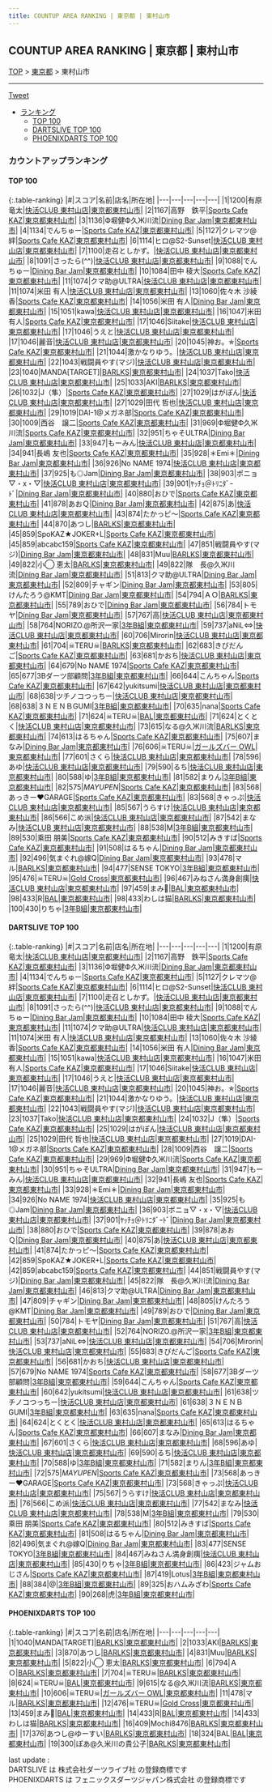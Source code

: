 ```yaml
---
title: COUNTUP AREA RANKING | 東京都 | 東村山市
---
```

## COUNTUP AREA RANKING | 東京都 | 東村山市

[TOP](/darts/rank/) > [東京都](/darts/rank/東京都/) > 東村山市

___

<a href="https://twitter.com/share?ref_src=twsrc%5Etfw" data-text="COUNTUP AREA RANKING | 東京都東村山市" class="twitter-share-button" data-hashtags="DARTSLIVE,PHOENIXDARTS,darts,ダーツ" data-show-count="false">Tweet</a>

* [ランキング](#カウントアップランキング)
    * [TOP 100](#top-100)
    * [DARTSLIVE TOP 100](#dartslive-top-100)
    * [PHOENIXDARTS TOP 100](#phoenixdarts-top-100)

### カウントアップランキング

#### TOP 100



{:.table-ranking}
|#|スコア|名前|店名|所在地|
|---|---|---|---|---|
|1|1200|<span class="rank-name-dl">有原 竜太</span>|<a href="https://search.dartslive.com/jp/shop/4923ea7be2184ae3b21333aee1bd51e4">快活CLUB 東村山店</a>|<a href="/darts/rank/東京都/東村山市">東京都東村山市</a>|
|2|1167|<span class="rank-name-dl">高野　鉄平</span>|<a href="https://search.dartslive.com/jp/shop/0bc042302926e5a30d9b047a20a7ba1e">Sports Cafe KAZ</a>|<a href="/darts/rank/東京都/東村山市">東京都東村山市</a>|
|3|1136|<span class="rank-name-dl">Ф堀健Ф久Ж川流</span>|<a href="https://search.dartslive.com/jp/shop/5d8e6acced8257480d9b047a20a7ba1e">Dining Bar Jam</a>|<a href="/darts/rank/東京都/東村山市">東京都東村山市</a>|
|4|1134|<span class="rank-name-dl">でんちゅー</span>|<a href="https://search.dartslive.com/jp/shop/0bc042302926e5a30d9b047a20a7ba1e">Sports Cafe KAZ</a>|<a href="/darts/rank/東京都/東村山市">東京都東村山市</a>|
|5|1127|<span class="rank-name-dl">クレマツ@絆</span>|<a href="https://search.dartslive.com/jp/shop/0bc042302926e5a30d9b047a20a7ba1e">Sports Cafe KAZ</a>|<a href="/darts/rank/東京都/東村山市">東京都東村山市</a>|
|6|1114|<span class="rank-name-dl">ヒロ@S2-Sunset</span>|<a href="https://search.dartslive.com/jp/shop/4923ea7be2184ae3b21333aee1bd51e4">快活CLUB 東村山店</a>|<a href="/darts/rank/東京都/東村山市">東京都東村山市</a>|
|7|1100|<span class="rank-name-dl">走召としかず。</span>|<a href="https://search.dartslive.com/jp/shop/4923ea7be2184ae3b21333aee1bd51e4">快活CLUB 東村山店</a>|<a href="/darts/rank/東京都/東村山市">東京都東村山市</a>|
|8|1091|<span class="rank-name-dl">さったら(^^)</span>|<a href="https://search.dartslive.com/jp/shop/4923ea7be2184ae3b21333aee1bd51e4">快活CLUB 東村山店</a>|<a href="/darts/rank/東京都/東村山市">東京都東村山市</a>|
|9|1088|<span class="rank-name-dl">でんちゅー</span>|<a href="https://search.dartslive.com/jp/shop/5d8e6acced8257480d9b047a20a7ba1e">Dining Bar Jam</a>|<a href="/darts/rank/東京都/東村山市">東京都東村山市</a>|
|10|1084|<span class="rank-name-dl">田中 稜大</span>|<a href="https://search.dartslive.com/jp/shop/0bc042302926e5a30d9b047a20a7ba1e">Sports Cafe KAZ</a>|<a href="/darts/rank/東京都/東村山市">東京都東村山市</a>|
|11|1074|<span class="rank-name-dl">クマ助@ULTRA</span>|<a href="https://search.dartslive.com/jp/shop/4923ea7be2184ae3b21333aee1bd51e4">快活CLUB 東村山店</a>|<a href="/darts/rank/東京都/東村山市">東京都東村山市</a>|
|11|1074|<span class="rank-name-dl">米田 有人</span>|<a href="https://search.dartslive.com/jp/shop/4923ea7be2184ae3b21333aee1bd51e4">快活CLUB 東村山店</a>|<a href="/darts/rank/東京都/東村山市">東京都東村山市</a>|
|13|1060|<span class="rank-name-dl">佐々木 沙綾香</span>|<a href="https://search.dartslive.com/jp/shop/0bc042302926e5a30d9b047a20a7ba1e">Sports Cafe KAZ</a>|<a href="/darts/rank/東京都/東村山市">東京都東村山市</a>|
|14|1056|<span class="rank-name-dl">米田 有人</span>|<a href="https://search.dartslive.com/jp/shop/5d8e6acced8257480d9b047a20a7ba1e">Dining Bar Jam</a>|<a href="/darts/rank/東京都/東村山市">東京都東村山市</a>|
|15|1051|<span class="rank-name-dl">kawa</span>|<a href="https://search.dartslive.com/jp/shop/4923ea7be2184ae3b21333aee1bd51e4">快活CLUB 東村山店</a>|<a href="/darts/rank/東京都/東村山市">東京都東村山市</a>|
|16|1047|<span class="rank-name-dl">米田 有人</span>|<a href="https://search.dartslive.com/jp/shop/0bc042302926e5a30d9b047a20a7ba1e">Sports Cafe KAZ</a>|<a href="/darts/rank/東京都/東村山市">東京都東村山市</a>|
|17|1046|<span class="rank-name-dl">Siitake</span>|<a href="https://search.dartslive.com/jp/shop/4923ea7be2184ae3b21333aee1bd51e4">快活CLUB 東村山店</a>|<a href="/darts/rank/東京都/東村山市">東京都東村山市</a>|
|17|1046|<span class="rank-name-dl">うえと</span>|<a href="https://search.dartslive.com/jp/shop/4923ea7be2184ae3b21333aee1bd51e4">快活CLUB 東村山店</a>|<a href="/darts/rank/東京都/東村山市">東京都東村山市</a>|
|17|1046|<span class="rank-name-dl">麗音</span>|<a href="https://search.dartslive.com/jp/shop/4923ea7be2184ae3b21333aee1bd51e4">快活CLUB 東村山店</a>|<a href="/darts/rank/東京都/東村山市">東京都東村山市</a>|
|20|1045|<span class="rank-name-dl">神お。✯</span>|<a href="https://search.dartslive.com/jp/shop/0bc042302926e5a30d9b047a20a7ba1e">Sports Cafe KAZ</a>|<a href="/darts/rank/東京都/東村山市">東京都東村山市</a>|
|21|1044|<span class="rank-name-dl">激かなりゆう。</span>|<a href="https://search.dartslive.com/jp/shop/4923ea7be2184ae3b21333aee1bd51e4">快活CLUB 東村山店</a>|<a href="/darts/rank/東京都/東村山市">東京都東村山市</a>|
|22|1043|<span class="rank-name-dl">戦闘員やす(マジ)</span>|<a href="https://search.dartslive.com/jp/shop/4923ea7be2184ae3b21333aee1bd51e4">快活CLUB 東村山店</a>|<a href="/darts/rank/東京都/東村山市">東京都東村山市</a>|
|23|1040|<span class="rank-name-pd">MANDA[TARGET]</span>|<a href="https://vs.phoenixdarts.com/jp/shop/shopDetailInfo/s_64257?s_seq=64257">BARLKS</a>|<a href="/darts/rank/東京都/東村山市">東京都東村山市</a>|
|24|1037|<span class="rank-name-dl">Tako</span>|<a href="https://search.dartslive.com/jp/shop/4923ea7be2184ae3b21333aee1bd51e4">快活CLUB 東村山店</a>|<a href="/darts/rank/東京都/東村山市">東京都東村山市</a>|
|25|1033|<span class="rank-name-pd">AKI</span>|<a href="https://vs.phoenixdarts.com/jp/shop/shopDetailInfo/s_64257?s_seq=64257">BARLKS</a>|<a href="/darts/rank/東京都/東村山市">東京都東村山市</a>|
|26|1032|<span class="rank-name-dl">J（隼）</span>|<a href="https://search.dartslive.com/jp/shop/0bc042302926e5a30d9b047a20a7ba1e">Sports Cafe KAZ</a>|<a href="/darts/rank/東京都/東村山市">東京都東村山市</a>|
|27|1029|<span class="rank-name-dl">はがぽん</span>|<a href="https://search.dartslive.com/jp/shop/4923ea7be2184ae3b21333aee1bd51e4">快活CLUB 東村山店</a>|<a href="/darts/rank/東京都/東村山市">東京都東村山市</a>|
|27|1029|<span class="rank-name-dl">田代 哲也</span>|<a href="https://search.dartslive.com/jp/shop/4923ea7be2184ae3b21333aee1bd51e4">快活CLUB 東村山店</a>|<a href="/darts/rank/東京都/東村山市">東京都東村山市</a>|
|29|1019|<span class="rank-name-dl">DAI-1@メガネ部</span>|<a href="https://search.dartslive.com/jp/shop/0bc042302926e5a30d9b047a20a7ba1e">Sports Cafe KAZ</a>|<a href="/darts/rank/東京都/東村山市">東京都東村山市</a>|
|30|1009|<span class="rank-name-dl">西谷　譲二</span>|<a href="https://search.dartslive.com/jp/shop/0bc042302926e5a30d9b047a20a7ba1e">Sports Cafe KAZ</a>|<a href="/darts/rank/東京都/東村山市">東京都東村山市</a>|
|31|969|<span class="rank-name-dl">Ф堀健Ф久Ж川流</span>|<a href="https://search.dartslive.com/jp/shop/0bc042302926e5a30d9b047a20a7ba1e">Sports Cafe KAZ</a>|<a href="/darts/rank/東京都/東村山市">東京都東村山市</a>|
|32|951|<span class="rank-name-dl">ちゃそULTRA</span>|<a href="https://search.dartslive.com/jp/shop/5d8e6acced8257480d9b047a20a7ba1e">Dining Bar Jam</a>|<a href="/darts/rank/東京都/東村山市">東京都東村山市</a>|
|33|947|<span class="rank-name-dl">もーみん</span>|<a href="https://search.dartslive.com/jp/shop/4923ea7be2184ae3b21333aee1bd51e4">快活CLUB 東村山店</a>|<a href="/darts/rank/東京都/東村山市">東京都東村山市</a>|
|34|941|<span class="rank-name-dl">長嶋 友也</span>|<a href="https://search.dartslive.com/jp/shop/0bc042302926e5a30d9b047a20a7ba1e">Sports Cafe KAZ</a>|<a href="/darts/rank/東京都/東村山市">東京都東村山市</a>|
|35|928|<span class="rank-name-dl">＊Emi＊</span>|<a href="https://search.dartslive.com/jp/shop/5d8e6acced8257480d9b047a20a7ba1e">Dining Bar Jam</a>|<a href="/darts/rank/東京都/東村山市">東京都東村山市</a>|
|36|926|<span class="rank-name-dl">No NAME 1974</span>|<a href="https://search.dartslive.com/jp/shop/4923ea7be2184ae3b21333aee1bd51e4">快活CLUB 東村山店</a>|<a href="/darts/rank/東京都/東村山市">東京都東村山市</a>|
|37|925|<span class="rank-name-dl">も◎Jam</span>|<a href="https://search.dartslive.com/jp/shop/5d8e6acced8257480d9b047a20a7ba1e">Dining Bar Jam</a>|<a href="/darts/rank/東京都/東村山市">東京都東村山市</a>|
|38|903|<span class="rank-name-dl">ポニョ▽・x・▽</span>|<a href="https://search.dartslive.com/jp/shop/4923ea7be2184ae3b21333aee1bd51e4">快活CLUB 東村山店</a>|<a href="/darts/rank/東京都/東村山市">東京都東村山市</a>|
|39|901|<span class="rank-name-dl">ﾔｯﾁｮ＠ﾄﾘﾆﾀﾞｰﾄﾞ</span>|<a href="https://search.dartslive.com/jp/shop/5d8e6acced8257480d9b047a20a7ba1e">Dining Bar Jam</a>|<a href="/darts/rank/東京都/東村山市">東京都東村山市</a>|
|40|880|<span class="rank-name-dl">おひで</span>|<a href="https://search.dartslive.com/jp/shop/0bc042302926e5a30d9b047a20a7ba1e">Sports Cafe KAZ</a>|<a href="/darts/rank/東京都/東村山市">東京都東村山市</a>|
|41|878|<span class="rank-name-dl">あおＱ</span>|<a href="https://search.dartslive.com/jp/shop/5d8e6acced8257480d9b047a20a7ba1e">Dining Bar Jam</a>|<a href="/darts/rank/東京都/東村山市">東京都東村山市</a>|
|42|875|<span class="rank-name-dl">あ</span>|<a href="https://search.dartslive.com/jp/shop/4923ea7be2184ae3b21333aee1bd51e4">快活CLUB 東村山店</a>|<a href="/darts/rank/東京都/東村山市">東京都東村山市</a>|
|43|874|<span class="rank-name-dl">たかっピ～</span>|<a href="https://search.dartslive.com/jp/shop/0bc042302926e5a30d9b047a20a7ba1e">Sports Cafe KAZ</a>|<a href="/darts/rank/東京都/東村山市">東京都東村山市</a>|
|44|870|<span class="rank-name-pd">あつし</span>|<a href="https://vs.phoenixdarts.com/jp/shop/shopDetailInfo/s_64257?s_seq=64257">BARLKS</a>|<a href="/darts/rank/東京都/東村山市">東京都東村山市</a>|
|45|859|<span class="rank-name-dl">SpoKAZ★JOKER+L</span>|<a href="https://search.dartslive.com/jp/shop/0bc042302926e5a30d9b047a20a7ba1e">Sports Cafe KAZ</a>|<a href="/darts/rank/東京都/東村山市">東京都東村山市</a>|
|45|859|<span class="rank-name-dl">abcabc159</span>|<a href="https://search.dartslive.com/jp/shop/0bc042302926e5a30d9b047a20a7ba1e">Sports Cafe KAZ</a>|<a href="/darts/rank/東京都/東村山市">東京都東村山市</a>|
|47|851|<span class="rank-name-dl">戦闘員やす(マジ)</span>|<a href="https://search.dartslive.com/jp/shop/5d8e6acced8257480d9b047a20a7ba1e">Dining Bar Jam</a>|<a href="/darts/rank/東京都/東村山市">東京都東村山市</a>|
|48|831|<span class="rank-name-pd">Muu</span>|<a href="https://vs.phoenixdarts.com/jp/shop/shopDetailInfo/s_64257?s_seq=64257">BARLKS</a>|<a href="/darts/rank/東京都/東村山市">東京都東村山市</a>|
|49|822|<span class="rank-name-pd">小◯ 恵太</span>|<a href="https://vs.phoenixdarts.com/jp/shop/shopDetailInfo/s_64257?s_seq=64257">BARLKS</a>|<a href="/darts/rank/東京都/東村山市">東京都東村山市</a>|
|49|822|<span class="rank-name-dl">隊　長@久Ж川流</span>|<a href="https://search.dartslive.com/jp/shop/5d8e6acced8257480d9b047a20a7ba1e">Dining Bar Jam</a>|<a href="/darts/rank/東京都/東村山市">東京都東村山市</a>|
|51|813|<span class="rank-name-dl">クマ助@ULTRA</span>|<a href="https://search.dartslive.com/jp/shop/5d8e6acced8257480d9b047a20a7ba1e">Dining Bar Jam</a>|<a href="/darts/rank/東京都/東村山市">東京都東村山市</a>|
|52|809|<span class="rank-name-dl">チャギン</span>|<a href="https://search.dartslive.com/jp/shop/5d8e6acced8257480d9b047a20a7ba1e">Dining Bar Jam</a>|<a href="/darts/rank/東京都/東村山市">東京都東村山市</a>|
|53|805|<span class="rank-name-dl">けんたろう@KMT</span>|<a href="https://search.dartslive.com/jp/shop/5d8e6acced8257480d9b047a20a7ba1e">Dining Bar Jam</a>|<a href="/darts/rank/東京都/東村山市">東京都東村山市</a>|
|54|794|<span class="rank-name-pd">ＡＯ</span>|<a href="https://vs.phoenixdarts.com/jp/shop/shopDetailInfo/s_64257?s_seq=64257">BARLKS</a>|<a href="/darts/rank/東京都/東村山市">東京都東村山市</a>|
|55|789|<span class="rank-name-dl">おひで</span>|<a href="https://search.dartslive.com/jp/shop/5d8e6acced8257480d9b047a20a7ba1e">Dining Bar Jam</a>|<a href="/darts/rank/東京都/東村山市">東京都東村山市</a>|
|56|784|<span class="rank-name-dl">トモヤ</span>|<a href="https://search.dartslive.com/jp/shop/5d8e6acced8257480d9b047a20a7ba1e">Dining Bar Jam</a>|<a href="/darts/rank/東京都/東村山市">東京都東村山市</a>|
|57|767|<span class="rank-name-dl">高</span>|<a href="https://search.dartslive.com/jp/shop/4923ea7be2184ae3b21333aee1bd51e4">快活CLUB 東村山店</a>|<a href="/darts/rank/東京都/東村山市">東京都東村山市</a>|
|58|764|<span class="rank-name-dl">NORIZO.@所沢一家</span>|<a href="https://search.dartslive.com/jp/shop/768551ec2861c2f10d9b047a20a7ba1e">3年B組</a>|<a href="/darts/rank/東京都/東村山市">東京都東村山市</a>|
|59|737|<span class="rank-name-dl">aNiL⇔</span>|<a href="https://search.dartslive.com/jp/shop/4923ea7be2184ae3b21333aee1bd51e4">快活CLUB 東村山店</a>|<a href="/darts/rank/東京都/東村山市">東京都東村山市</a>|
|60|706|<span class="rank-name-dl">Mirorin</span>|<a href="https://search.dartslive.com/jp/shop/4923ea7be2184ae3b21333aee1bd51e4">快活CLUB 東村山店</a>|<a href="/darts/rank/東京都/東村山市">東京都東村山市</a>|
|61|704|<span class="rank-name-pd">☠TERU☠</span>|<a href="https://vs.phoenixdarts.com/jp/shop/shopDetailInfo/s_64257?s_seq=64257">BARLKS</a>|<a href="/darts/rank/東京都/東村山市">東京都東村山市</a>|
|62|683|<span class="rank-name-dl">きびだんご</span>|<a href="https://search.dartslive.com/jp/shop/0bc042302926e5a30d9b047a20a7ba1e">Sports Cafe KAZ</a>|<a href="/darts/rank/東京都/東村山市">東京都東村山市</a>|
|63|681|<span class="rank-name-dl">かおち</span>|<a href="https://search.dartslive.com/jp/shop/4923ea7be2184ae3b21333aee1bd51e4">快活CLUB 東村山店</a>|<a href="/darts/rank/東京都/東村山市">東京都東村山市</a>|
|64|679|<span class="rank-name-dl">No NAME 1974</span>|<a href="https://search.dartslive.com/jp/shop/0bc042302926e5a30d9b047a20a7ba1e">Sports Cafe KAZ</a>|<a href="/darts/rank/東京都/東村山市">東京都東村山市</a>|
|65|677|<span class="rank-name-dl">3Bダーツ部顧問</span>|<a href="https://search.dartslive.com/jp/shop/768551ec2861c2f10d9b047a20a7ba1e">3年B組</a>|<a href="/darts/rank/東京都/東村山市">東京都東村山市</a>|
|66|644|<span class="rank-name-dl">こんちゃん</span>|<a href="https://search.dartslive.com/jp/shop/0bc042302926e5a30d9b047a20a7ba1e">Sports Cafe KAZ</a>|<a href="/darts/rank/東京都/東村山市">東京都東村山市</a>|
|67|642|<span class="rank-name-dl">yukitsumi</span>|<a href="https://search.dartslive.com/jp/shop/4923ea7be2184ae3b21333aee1bd51e4">快活CLUB 東村山店</a>|<a href="/darts/rank/東京都/東村山市">東京都東村山市</a>|
|68|638|<span class="rank-name-dl">ツチノコつっちー</span>|<a href="https://search.dartslive.com/jp/shop/4923ea7be2184ae3b21333aee1bd51e4">快活CLUB 東村山店</a>|<a href="/darts/rank/東京都/東村山市">東京都東村山市</a>|
|68|638|<span class="rank-name-dl">３ＮＥＮＢGUMI</span>|<a href="https://search.dartslive.com/jp/shop/768551ec2861c2f10d9b047a20a7ba1e">3年B組</a>|<a href="/darts/rank/東京都/東村山市">東京都東村山市</a>|
|70|635|<span class="rank-name-dl">nana</span>|<a href="https://search.dartslive.com/jp/shop/0bc042302926e5a30d9b047a20a7ba1e">Sports Cafe KAZ</a>|<a href="/darts/rank/東京都/東村山市">東京都東村山市</a>|
|71|624|<span class="rank-name-pd">☠TERU☠</span>|<a href="https://vs.phoenixdarts.com/jp/shop/shopDetailInfo/s_62488?s_seq=62488">BAL</a>|<a href="/darts/rank/東京都/東村山市">東京都東村山市</a>|
|71|624|<span class="rank-name-dl">とくとく</span>|<a href="https://search.dartslive.com/jp/shop/4923ea7be2184ae3b21333aee1bd51e4">快活CLUB 東村山店</a>|<a href="/darts/rank/東京都/東村山市">東京都東村山市</a>|
|73|615|<span class="rank-name-pd">なる@久Ж川流</span>|<a href="https://vs.phoenixdarts.com/jp/shop/shopDetailInfo/s_64257?s_seq=64257">BARLKS</a>|<a href="/darts/rank/東京都/東村山市">東京都東村山市</a>|
|74|613|<span class="rank-name-dl">はるちゃん</span>|<a href="https://search.dartslive.com/jp/shop/0bc042302926e5a30d9b047a20a7ba1e">Sports Cafe KAZ</a>|<a href="/darts/rank/東京都/東村山市">東京都東村山市</a>|
|75|607|<span class="rank-name-dl">まなみ</span>|<a href="https://search.dartslive.com/jp/shop/5d8e6acced8257480d9b047a20a7ba1e">Dining Bar Jam</a>|<a href="/darts/rank/東京都/東村山市">東京都東村山市</a>|
|76|606|<span class="rank-name-pd">☠TERU☠</span>|<a href="https://vs.phoenixdarts.com/jp/shop/shopDetailInfo/s_67809?s_seq=67809">ガールズバー OWL</a>|<a href="/darts/rank/東京都/東村山市">東京都東村山市</a>|
|77|601|<span class="rank-name-dl">さくら</span>|<a href="https://search.dartslive.com/jp/shop/4923ea7be2184ae3b21333aee1bd51e4">快活CLUB 東村山店</a>|<a href="/darts/rank/東京都/東村山市">東京都東村山市</a>|
|78|596|<span class="rank-name-dl">あゆ</span>|<a href="https://search.dartslive.com/jp/shop/4923ea7be2184ae3b21333aee1bd51e4">快活CLUB 東村山店</a>|<a href="/darts/rank/東京都/東村山市">東京都東村山市</a>|
|79|590|<span class="rank-name-dl">るち</span>|<a href="https://search.dartslive.com/jp/shop/4923ea7be2184ae3b21333aee1bd51e4">快活CLUB 東村山店</a>|<a href="/darts/rank/東京都/東村山市">東京都東村山市</a>|
|80|588|<span class="rank-name-dl">ゆ</span>|<a href="https://search.dartslive.com/jp/shop/768551ec2861c2f10d9b047a20a7ba1e">3年B組</a>|<a href="/darts/rank/東京都/東村山市">東京都東村山市</a>|
|81|582|<span class="rank-name-dl">まりん</span>|<a href="https://search.dartslive.com/jp/shop/768551ec2861c2f10d9b047a20a7ba1e">3年B組</a>|<a href="/darts/rank/東京都/東村山市">東京都東村山市</a>|
|82|575|<span class="rank-name-dl">$MAYUPEN$</span>|<a href="https://search.dartslive.com/jp/shop/0bc042302926e5a30d9b047a20a7ba1e">Sports Cafe KAZ</a>|<a href="/darts/rank/東京都/東村山市">東京都東村山市</a>|
|83|568|<span class="rank-name-dl">あっきー♥GARAGE</span>|<a href="https://search.dartslive.com/jp/shop/0bc042302926e5a30d9b047a20a7ba1e">Sports Cafe KAZ</a>|<a href="/darts/rank/東京都/東村山市">東京都東村山市</a>|
|83|568|<span class="rank-name-dl">きゃっぷ</span>|<a href="https://search.dartslive.com/jp/shop/4923ea7be2184ae3b21333aee1bd51e4">快活CLUB 東村山店</a>|<a href="/darts/rank/東京都/東村山市">東京都東村山市</a>|
|85|567|<span class="rank-name-dl">うらすけ</span>|<a href="https://search.dartslive.com/jp/shop/4923ea7be2184ae3b21333aee1bd51e4">快活CLUB 東村山店</a>|<a href="/darts/rank/東京都/東村山市">東京都東村山市</a>|
|86|566|<span class="rank-name-dl">こめ派</span>|<a href="https://search.dartslive.com/jp/shop/4923ea7be2184ae3b21333aee1bd51e4">快活CLUB 東村山店</a>|<a href="/darts/rank/東京都/東村山市">東京都東村山市</a>|
|87|542|<span class="rank-name-dl">まなみ</span>|<a href="https://search.dartslive.com/jp/shop/4923ea7be2184ae3b21333aee1bd51e4">快活CLUB 東村山店</a>|<a href="/darts/rank/東京都/東村山市">東京都東村山市</a>|
|88|538|<span class="rank-name-dl">M</span>|<a href="https://search.dartslive.com/jp/shop/768551ec2861c2f10d9b047a20a7ba1e">3年B組</a>|<a href="/darts/rank/東京都/東村山市">東京都東村山市</a>|
|89|530|<span class="rank-name-dl">乘田 朋美</span>|<a href="https://search.dartslive.com/jp/shop/0bc042302926e5a30d9b047a20a7ba1e">Sports Cafe KAZ</a>|<a href="/darts/rank/東京都/東村山市">東京都東村山市</a>|
|90|512|<span class="rank-name-dl">みきすば</span>|<a href="https://search.dartslive.com/jp/shop/0bc042302926e5a30d9b047a20a7ba1e">Sports Cafe KAZ</a>|<a href="/darts/rank/東京都/東村山市">東京都東村山市</a>|
|91|508|<span class="rank-name-dl">はるちゃん</span>|<a href="https://search.dartslive.com/jp/shop/5d8e6acced8257480d9b047a20a7ba1e">Dining Bar Jam</a>|<a href="/darts/rank/東京都/東村山市">東京都東村山市</a>|
|92|496|<span class="rank-name-dl">気まぐれ@嫁Q</span>|<a href="https://search.dartslive.com/jp/shop/5d8e6acced8257480d9b047a20a7ba1e">Dining Bar Jam</a>|<a href="/darts/rank/東京都/東村山市">東京都東村山市</a>|
|93|478|<span class="rank-name-pd">マル</span>|<a href="https://vs.phoenixdarts.com/jp/shop/shopDetailInfo/s_64257?s_seq=64257">BARLKS</a>|<a href="/darts/rank/東京都/東村山市">東京都東村山市</a>|
|94|477|<span class="rank-name-dl">SENSE TOKYO</span>|<a href="https://search.dartslive.com/jp/shop/768551ec2861c2f10d9b047a20a7ba1e">3年B組</a>|<a href="/darts/rank/東京都/東村山市">東京都東村山市</a>|
|95|476|<span class="rank-name-pd">☠TERU☠</span>|<a href="https://vs.phoenixdarts.com/jp/shop/shopDetailInfo/s_62489?s_seq=62489">Gold Cross</a>|<a href="/darts/rank/東京都/東村山市">東京都東村山市</a>|
|96|467|<span class="rank-name-dl">みねさん満身創痍</span>|<a href="https://search.dartslive.com/jp/shop/4923ea7be2184ae3b21333aee1bd51e4">快活CLUB 東村山店</a>|<a href="/darts/rank/東京都/東村山市">東京都東村山市</a>|
|97|459|<span class="rank-name-pd">まみ🍙</span>|<a href="https://vs.phoenixdarts.com/jp/shop/shopDetailInfo/s_62488?s_seq=62488">BAL</a>|<a href="/darts/rank/東京都/東村山市">東京都東村山市</a>|
|98|433|<span class="rank-name-pd">R</span>|<a href="https://vs.phoenixdarts.com/jp/shop/shopDetailInfo/s_62488?s_seq=62488">BAL</a>|<a href="/darts/rank/東京都/東村山市">東京都東村山市</a>|
|98|433|<span class="rank-name-pd">わしは猫</span>|<a href="https://vs.phoenixdarts.com/jp/shop/shopDetailInfo/s_64257?s_seq=64257">BARLKS</a>|<a href="/darts/rank/東京都/東村山市">東京都東村山市</a>|
|100|430|<span class="rank-name-dl">りちゃ</span>|<a href="https://search.dartslive.com/jp/shop/768551ec2861c2f10d9b047a20a7ba1e">3年B組</a>|<a href="/darts/rank/東京都/東村山市">東京都東村山市</a>|


#### DARTSLIVE TOP 100



{:.table-ranking}
|#|スコア|名前|店名|所在地|
|---|---|---|---|---|
|1|1200|<span class="rank-name-dl">有原 竜太</span>|<a href="https://search.dartslive.com/jp/shop/4923ea7be2184ae3b21333aee1bd51e4">快活CLUB 東村山店</a>|<a href="/darts/rank/東京都/東村山市">東京都東村山市</a>|
|2|1167|<span class="rank-name-dl">高野　鉄平</span>|<a href="https://search.dartslive.com/jp/shop/0bc042302926e5a30d9b047a20a7ba1e">Sports Cafe KAZ</a>|<a href="/darts/rank/東京都/東村山市">東京都東村山市</a>|
|3|1136|<span class="rank-name-dl">Ф堀健Ф久Ж川流</span>|<a href="https://search.dartslive.com/jp/shop/5d8e6acced8257480d9b047a20a7ba1e">Dining Bar Jam</a>|<a href="/darts/rank/東京都/東村山市">東京都東村山市</a>|
|4|1134|<span class="rank-name-dl">でんちゅー</span>|<a href="https://search.dartslive.com/jp/shop/0bc042302926e5a30d9b047a20a7ba1e">Sports Cafe KAZ</a>|<a href="/darts/rank/東京都/東村山市">東京都東村山市</a>|
|5|1127|<span class="rank-name-dl">クレマツ@絆</span>|<a href="https://search.dartslive.com/jp/shop/0bc042302926e5a30d9b047a20a7ba1e">Sports Cafe KAZ</a>|<a href="/darts/rank/東京都/東村山市">東京都東村山市</a>|
|6|1114|<span class="rank-name-dl">ヒロ@S2-Sunset</span>|<a href="https://search.dartslive.com/jp/shop/4923ea7be2184ae3b21333aee1bd51e4">快活CLUB 東村山店</a>|<a href="/darts/rank/東京都/東村山市">東京都東村山市</a>|
|7|1100|<span class="rank-name-dl">走召としかず。</span>|<a href="https://search.dartslive.com/jp/shop/4923ea7be2184ae3b21333aee1bd51e4">快活CLUB 東村山店</a>|<a href="/darts/rank/東京都/東村山市">東京都東村山市</a>|
|8|1091|<span class="rank-name-dl">さったら(^^)</span>|<a href="https://search.dartslive.com/jp/shop/4923ea7be2184ae3b21333aee1bd51e4">快活CLUB 東村山店</a>|<a href="/darts/rank/東京都/東村山市">東京都東村山市</a>|
|9|1088|<span class="rank-name-dl">でんちゅー</span>|<a href="https://search.dartslive.com/jp/shop/5d8e6acced8257480d9b047a20a7ba1e">Dining Bar Jam</a>|<a href="/darts/rank/東京都/東村山市">東京都東村山市</a>|
|10|1084|<span class="rank-name-dl">田中 稜大</span>|<a href="https://search.dartslive.com/jp/shop/0bc042302926e5a30d9b047a20a7ba1e">Sports Cafe KAZ</a>|<a href="/darts/rank/東京都/東村山市">東京都東村山市</a>|
|11|1074|<span class="rank-name-dl">クマ助@ULTRA</span>|<a href="https://search.dartslive.com/jp/shop/4923ea7be2184ae3b21333aee1bd51e4">快活CLUB 東村山店</a>|<a href="/darts/rank/東京都/東村山市">東京都東村山市</a>|
|11|1074|<span class="rank-name-dl">米田 有人</span>|<a href="https://search.dartslive.com/jp/shop/4923ea7be2184ae3b21333aee1bd51e4">快活CLUB 東村山店</a>|<a href="/darts/rank/東京都/東村山市">東京都東村山市</a>|
|13|1060|<span class="rank-name-dl">佐々木 沙綾香</span>|<a href="https://search.dartslive.com/jp/shop/0bc042302926e5a30d9b047a20a7ba1e">Sports Cafe KAZ</a>|<a href="/darts/rank/東京都/東村山市">東京都東村山市</a>|
|14|1056|<span class="rank-name-dl">米田 有人</span>|<a href="https://search.dartslive.com/jp/shop/5d8e6acced8257480d9b047a20a7ba1e">Dining Bar Jam</a>|<a href="/darts/rank/東京都/東村山市">東京都東村山市</a>|
|15|1051|<span class="rank-name-dl">kawa</span>|<a href="https://search.dartslive.com/jp/shop/4923ea7be2184ae3b21333aee1bd51e4">快活CLUB 東村山店</a>|<a href="/darts/rank/東京都/東村山市">東京都東村山市</a>|
|16|1047|<span class="rank-name-dl">米田 有人</span>|<a href="https://search.dartslive.com/jp/shop/0bc042302926e5a30d9b047a20a7ba1e">Sports Cafe KAZ</a>|<a href="/darts/rank/東京都/東村山市">東京都東村山市</a>|
|17|1046|<span class="rank-name-dl">Siitake</span>|<a href="https://search.dartslive.com/jp/shop/4923ea7be2184ae3b21333aee1bd51e4">快活CLUB 東村山店</a>|<a href="/darts/rank/東京都/東村山市">東京都東村山市</a>|
|17|1046|<span class="rank-name-dl">うえと</span>|<a href="https://search.dartslive.com/jp/shop/4923ea7be2184ae3b21333aee1bd51e4">快活CLUB 東村山店</a>|<a href="/darts/rank/東京都/東村山市">東京都東村山市</a>|
|17|1046|<span class="rank-name-dl">麗音</span>|<a href="https://search.dartslive.com/jp/shop/4923ea7be2184ae3b21333aee1bd51e4">快活CLUB 東村山店</a>|<a href="/darts/rank/東京都/東村山市">東京都東村山市</a>|
|20|1045|<span class="rank-name-dl">神お。✯</span>|<a href="https://search.dartslive.com/jp/shop/0bc042302926e5a30d9b047a20a7ba1e">Sports Cafe KAZ</a>|<a href="/darts/rank/東京都/東村山市">東京都東村山市</a>|
|21|1044|<span class="rank-name-dl">激かなりゆう。</span>|<a href="https://search.dartslive.com/jp/shop/4923ea7be2184ae3b21333aee1bd51e4">快活CLUB 東村山店</a>|<a href="/darts/rank/東京都/東村山市">東京都東村山市</a>|
|22|1043|<span class="rank-name-dl">戦闘員やす(マジ)</span>|<a href="https://search.dartslive.com/jp/shop/4923ea7be2184ae3b21333aee1bd51e4">快活CLUB 東村山店</a>|<a href="/darts/rank/東京都/東村山市">東京都東村山市</a>|
|23|1037|<span class="rank-name-dl">Tako</span>|<a href="https://search.dartslive.com/jp/shop/4923ea7be2184ae3b21333aee1bd51e4">快活CLUB 東村山店</a>|<a href="/darts/rank/東京都/東村山市">東京都東村山市</a>|
|24|1032|<span class="rank-name-dl">J（隼）</span>|<a href="https://search.dartslive.com/jp/shop/0bc042302926e5a30d9b047a20a7ba1e">Sports Cafe KAZ</a>|<a href="/darts/rank/東京都/東村山市">東京都東村山市</a>|
|25|1029|<span class="rank-name-dl">はがぽん</span>|<a href="https://search.dartslive.com/jp/shop/4923ea7be2184ae3b21333aee1bd51e4">快活CLUB 東村山店</a>|<a href="/darts/rank/東京都/東村山市">東京都東村山市</a>|
|25|1029|<span class="rank-name-dl">田代 哲也</span>|<a href="https://search.dartslive.com/jp/shop/4923ea7be2184ae3b21333aee1bd51e4">快活CLUB 東村山店</a>|<a href="/darts/rank/東京都/東村山市">東京都東村山市</a>|
|27|1019|<span class="rank-name-dl">DAI-1@メガネ部</span>|<a href="https://search.dartslive.com/jp/shop/0bc042302926e5a30d9b047a20a7ba1e">Sports Cafe KAZ</a>|<a href="/darts/rank/東京都/東村山市">東京都東村山市</a>|
|28|1009|<span class="rank-name-dl">西谷　譲二</span>|<a href="https://search.dartslive.com/jp/shop/0bc042302926e5a30d9b047a20a7ba1e">Sports Cafe KAZ</a>|<a href="/darts/rank/東京都/東村山市">東京都東村山市</a>|
|29|969|<span class="rank-name-dl">Ф堀健Ф久Ж川流</span>|<a href="https://search.dartslive.com/jp/shop/0bc042302926e5a30d9b047a20a7ba1e">Sports Cafe KAZ</a>|<a href="/darts/rank/東京都/東村山市">東京都東村山市</a>|
|30|951|<span class="rank-name-dl">ちゃそULTRA</span>|<a href="https://search.dartslive.com/jp/shop/5d8e6acced8257480d9b047a20a7ba1e">Dining Bar Jam</a>|<a href="/darts/rank/東京都/東村山市">東京都東村山市</a>|
|31|947|<span class="rank-name-dl">もーみん</span>|<a href="https://search.dartslive.com/jp/shop/4923ea7be2184ae3b21333aee1bd51e4">快活CLUB 東村山店</a>|<a href="/darts/rank/東京都/東村山市">東京都東村山市</a>|
|32|941|<span class="rank-name-dl">長嶋 友也</span>|<a href="https://search.dartslive.com/jp/shop/0bc042302926e5a30d9b047a20a7ba1e">Sports Cafe KAZ</a>|<a href="/darts/rank/東京都/東村山市">東京都東村山市</a>|
|33|928|<span class="rank-name-dl">＊Emi＊</span>|<a href="https://search.dartslive.com/jp/shop/5d8e6acced8257480d9b047a20a7ba1e">Dining Bar Jam</a>|<a href="/darts/rank/東京都/東村山市">東京都東村山市</a>|
|34|926|<span class="rank-name-dl">No NAME 1974</span>|<a href="https://search.dartslive.com/jp/shop/4923ea7be2184ae3b21333aee1bd51e4">快活CLUB 東村山店</a>|<a href="/darts/rank/東京都/東村山市">東京都東村山市</a>|
|35|925|<span class="rank-name-dl">も◎Jam</span>|<a href="https://search.dartslive.com/jp/shop/5d8e6acced8257480d9b047a20a7ba1e">Dining Bar Jam</a>|<a href="/darts/rank/東京都/東村山市">東京都東村山市</a>|
|36|903|<span class="rank-name-dl">ポニョ▽・x・▽</span>|<a href="https://search.dartslive.com/jp/shop/4923ea7be2184ae3b21333aee1bd51e4">快活CLUB 東村山店</a>|<a href="/darts/rank/東京都/東村山市">東京都東村山市</a>|
|37|901|<span class="rank-name-dl">ﾔｯﾁｮ＠ﾄﾘﾆﾀﾞｰﾄﾞ</span>|<a href="https://search.dartslive.com/jp/shop/5d8e6acced8257480d9b047a20a7ba1e">Dining Bar Jam</a>|<a href="/darts/rank/東京都/東村山市">東京都東村山市</a>|
|38|880|<span class="rank-name-dl">おひで</span>|<a href="https://search.dartslive.com/jp/shop/0bc042302926e5a30d9b047a20a7ba1e">Sports Cafe KAZ</a>|<a href="/darts/rank/東京都/東村山市">東京都東村山市</a>|
|39|878|<span class="rank-name-dl">あおＱ</span>|<a href="https://search.dartslive.com/jp/shop/5d8e6acced8257480d9b047a20a7ba1e">Dining Bar Jam</a>|<a href="/darts/rank/東京都/東村山市">東京都東村山市</a>|
|40|875|<span class="rank-name-dl">あ</span>|<a href="https://search.dartslive.com/jp/shop/4923ea7be2184ae3b21333aee1bd51e4">快活CLUB 東村山店</a>|<a href="/darts/rank/東京都/東村山市">東京都東村山市</a>|
|41|874|<span class="rank-name-dl">たかっピ～</span>|<a href="https://search.dartslive.com/jp/shop/0bc042302926e5a30d9b047a20a7ba1e">Sports Cafe KAZ</a>|<a href="/darts/rank/東京都/東村山市">東京都東村山市</a>|
|42|859|<span class="rank-name-dl">SpoKAZ★JOKER+L</span>|<a href="https://search.dartslive.com/jp/shop/0bc042302926e5a30d9b047a20a7ba1e">Sports Cafe KAZ</a>|<a href="/darts/rank/東京都/東村山市">東京都東村山市</a>|
|42|859|<span class="rank-name-dl">abcabc159</span>|<a href="https://search.dartslive.com/jp/shop/0bc042302926e5a30d9b047a20a7ba1e">Sports Cafe KAZ</a>|<a href="/darts/rank/東京都/東村山市">東京都東村山市</a>|
|44|851|<span class="rank-name-dl">戦闘員やす(マジ)</span>|<a href="https://search.dartslive.com/jp/shop/5d8e6acced8257480d9b047a20a7ba1e">Dining Bar Jam</a>|<a href="/darts/rank/東京都/東村山市">東京都東村山市</a>|
|45|822|<span class="rank-name-dl">隊　長@久Ж川流</span>|<a href="https://search.dartslive.com/jp/shop/5d8e6acced8257480d9b047a20a7ba1e">Dining Bar Jam</a>|<a href="/darts/rank/東京都/東村山市">東京都東村山市</a>|
|46|813|<span class="rank-name-dl">クマ助@ULTRA</span>|<a href="https://search.dartslive.com/jp/shop/5d8e6acced8257480d9b047a20a7ba1e">Dining Bar Jam</a>|<a href="/darts/rank/東京都/東村山市">東京都東村山市</a>|
|47|809|<span class="rank-name-dl">チャギン</span>|<a href="https://search.dartslive.com/jp/shop/5d8e6acced8257480d9b047a20a7ba1e">Dining Bar Jam</a>|<a href="/darts/rank/東京都/東村山市">東京都東村山市</a>|
|48|805|<span class="rank-name-dl">けんたろう@KMT</span>|<a href="https://search.dartslive.com/jp/shop/5d8e6acced8257480d9b047a20a7ba1e">Dining Bar Jam</a>|<a href="/darts/rank/東京都/東村山市">東京都東村山市</a>|
|49|789|<span class="rank-name-dl">おひで</span>|<a href="https://search.dartslive.com/jp/shop/5d8e6acced8257480d9b047a20a7ba1e">Dining Bar Jam</a>|<a href="/darts/rank/東京都/東村山市">東京都東村山市</a>|
|50|784|<span class="rank-name-dl">トモヤ</span>|<a href="https://search.dartslive.com/jp/shop/5d8e6acced8257480d9b047a20a7ba1e">Dining Bar Jam</a>|<a href="/darts/rank/東京都/東村山市">東京都東村山市</a>|
|51|767|<span class="rank-name-dl">高</span>|<a href="https://search.dartslive.com/jp/shop/4923ea7be2184ae3b21333aee1bd51e4">快活CLUB 東村山店</a>|<a href="/darts/rank/東京都/東村山市">東京都東村山市</a>|
|52|764|<span class="rank-name-dl">NORIZO.@所沢一家</span>|<a href="https://search.dartslive.com/jp/shop/768551ec2861c2f10d9b047a20a7ba1e">3年B組</a>|<a href="/darts/rank/東京都/東村山市">東京都東村山市</a>|
|53|737|<span class="rank-name-dl">aNiL⇔</span>|<a href="https://search.dartslive.com/jp/shop/4923ea7be2184ae3b21333aee1bd51e4">快活CLUB 東村山店</a>|<a href="/darts/rank/東京都/東村山市">東京都東村山市</a>|
|54|706|<span class="rank-name-dl">Mirorin</span>|<a href="https://search.dartslive.com/jp/shop/4923ea7be2184ae3b21333aee1bd51e4">快活CLUB 東村山店</a>|<a href="/darts/rank/東京都/東村山市">東京都東村山市</a>|
|55|683|<span class="rank-name-dl">きびだんご</span>|<a href="https://search.dartslive.com/jp/shop/0bc042302926e5a30d9b047a20a7ba1e">Sports Cafe KAZ</a>|<a href="/darts/rank/東京都/東村山市">東京都東村山市</a>|
|56|681|<span class="rank-name-dl">かおち</span>|<a href="https://search.dartslive.com/jp/shop/4923ea7be2184ae3b21333aee1bd51e4">快活CLUB 東村山店</a>|<a href="/darts/rank/東京都/東村山市">東京都東村山市</a>|
|57|679|<span class="rank-name-dl">No NAME 1974</span>|<a href="https://search.dartslive.com/jp/shop/0bc042302926e5a30d9b047a20a7ba1e">Sports Cafe KAZ</a>|<a href="/darts/rank/東京都/東村山市">東京都東村山市</a>|
|58|677|<span class="rank-name-dl">3Bダーツ部顧問</span>|<a href="https://search.dartslive.com/jp/shop/768551ec2861c2f10d9b047a20a7ba1e">3年B組</a>|<a href="/darts/rank/東京都/東村山市">東京都東村山市</a>|
|59|644|<span class="rank-name-dl">こんちゃん</span>|<a href="https://search.dartslive.com/jp/shop/0bc042302926e5a30d9b047a20a7ba1e">Sports Cafe KAZ</a>|<a href="/darts/rank/東京都/東村山市">東京都東村山市</a>|
|60|642|<span class="rank-name-dl">yukitsumi</span>|<a href="https://search.dartslive.com/jp/shop/4923ea7be2184ae3b21333aee1bd51e4">快活CLUB 東村山店</a>|<a href="/darts/rank/東京都/東村山市">東京都東村山市</a>|
|61|638|<span class="rank-name-dl">ツチノコつっちー</span>|<a href="https://search.dartslive.com/jp/shop/4923ea7be2184ae3b21333aee1bd51e4">快活CLUB 東村山店</a>|<a href="/darts/rank/東京都/東村山市">東京都東村山市</a>|
|61|638|<span class="rank-name-dl">３ＮＥＮＢGUMI</span>|<a href="https://search.dartslive.com/jp/shop/768551ec2861c2f10d9b047a20a7ba1e">3年B組</a>|<a href="/darts/rank/東京都/東村山市">東京都東村山市</a>|
|63|635|<span class="rank-name-dl">nana</span>|<a href="https://search.dartslive.com/jp/shop/0bc042302926e5a30d9b047a20a7ba1e">Sports Cafe KAZ</a>|<a href="/darts/rank/東京都/東村山市">東京都東村山市</a>|
|64|624|<span class="rank-name-dl">とくとく</span>|<a href="https://search.dartslive.com/jp/shop/4923ea7be2184ae3b21333aee1bd51e4">快活CLUB 東村山店</a>|<a href="/darts/rank/東京都/東村山市">東京都東村山市</a>|
|65|613|<span class="rank-name-dl">はるちゃん</span>|<a href="https://search.dartslive.com/jp/shop/0bc042302926e5a30d9b047a20a7ba1e">Sports Cafe KAZ</a>|<a href="/darts/rank/東京都/東村山市">東京都東村山市</a>|
|66|607|<span class="rank-name-dl">まなみ</span>|<a href="https://search.dartslive.com/jp/shop/5d8e6acced8257480d9b047a20a7ba1e">Dining Bar Jam</a>|<a href="/darts/rank/東京都/東村山市">東京都東村山市</a>|
|67|601|<span class="rank-name-dl">さくら</span>|<a href="https://search.dartslive.com/jp/shop/4923ea7be2184ae3b21333aee1bd51e4">快活CLUB 東村山店</a>|<a href="/darts/rank/東京都/東村山市">東京都東村山市</a>|
|68|596|<span class="rank-name-dl">あゆ</span>|<a href="https://search.dartslive.com/jp/shop/4923ea7be2184ae3b21333aee1bd51e4">快活CLUB 東村山店</a>|<a href="/darts/rank/東京都/東村山市">東京都東村山市</a>|
|69|590|<span class="rank-name-dl">るち</span>|<a href="https://search.dartslive.com/jp/shop/4923ea7be2184ae3b21333aee1bd51e4">快活CLUB 東村山店</a>|<a href="/darts/rank/東京都/東村山市">東京都東村山市</a>|
|70|588|<span class="rank-name-dl">ゆ</span>|<a href="https://search.dartslive.com/jp/shop/768551ec2861c2f10d9b047a20a7ba1e">3年B組</a>|<a href="/darts/rank/東京都/東村山市">東京都東村山市</a>|
|71|582|<span class="rank-name-dl">まりん</span>|<a href="https://search.dartslive.com/jp/shop/768551ec2861c2f10d9b047a20a7ba1e">3年B組</a>|<a href="/darts/rank/東京都/東村山市">東京都東村山市</a>|
|72|575|<span class="rank-name-dl">$MAYUPEN$</span>|<a href="https://search.dartslive.com/jp/shop/0bc042302926e5a30d9b047a20a7ba1e">Sports Cafe KAZ</a>|<a href="/darts/rank/東京都/東村山市">東京都東村山市</a>|
|73|568|<span class="rank-name-dl">あっきー♥GARAGE</span>|<a href="https://search.dartslive.com/jp/shop/0bc042302926e5a30d9b047a20a7ba1e">Sports Cafe KAZ</a>|<a href="/darts/rank/東京都/東村山市">東京都東村山市</a>|
|73|568|<span class="rank-name-dl">きゃっぷ</span>|<a href="https://search.dartslive.com/jp/shop/4923ea7be2184ae3b21333aee1bd51e4">快活CLUB 東村山店</a>|<a href="/darts/rank/東京都/東村山市">東京都東村山市</a>|
|75|567|<span class="rank-name-dl">うらすけ</span>|<a href="https://search.dartslive.com/jp/shop/4923ea7be2184ae3b21333aee1bd51e4">快活CLUB 東村山店</a>|<a href="/darts/rank/東京都/東村山市">東京都東村山市</a>|
|76|566|<span class="rank-name-dl">こめ派</span>|<a href="https://search.dartslive.com/jp/shop/4923ea7be2184ae3b21333aee1bd51e4">快活CLUB 東村山店</a>|<a href="/darts/rank/東京都/東村山市">東京都東村山市</a>|
|77|542|<span class="rank-name-dl">まなみ</span>|<a href="https://search.dartslive.com/jp/shop/4923ea7be2184ae3b21333aee1bd51e4">快活CLUB 東村山店</a>|<a href="/darts/rank/東京都/東村山市">東京都東村山市</a>|
|78|538|<span class="rank-name-dl">M</span>|<a href="https://search.dartslive.com/jp/shop/768551ec2861c2f10d9b047a20a7ba1e">3年B組</a>|<a href="/darts/rank/東京都/東村山市">東京都東村山市</a>|
|79|530|<span class="rank-name-dl">乘田 朋美</span>|<a href="https://search.dartslive.com/jp/shop/0bc042302926e5a30d9b047a20a7ba1e">Sports Cafe KAZ</a>|<a href="/darts/rank/東京都/東村山市">東京都東村山市</a>|
|80|512|<span class="rank-name-dl">みきすば</span>|<a href="https://search.dartslive.com/jp/shop/0bc042302926e5a30d9b047a20a7ba1e">Sports Cafe KAZ</a>|<a href="/darts/rank/東京都/東村山市">東京都東村山市</a>|
|81|508|<span class="rank-name-dl">はるちゃん</span>|<a href="https://search.dartslive.com/jp/shop/5d8e6acced8257480d9b047a20a7ba1e">Dining Bar Jam</a>|<a href="/darts/rank/東京都/東村山市">東京都東村山市</a>|
|82|496|<span class="rank-name-dl">気まぐれ@嫁Q</span>|<a href="https://search.dartslive.com/jp/shop/5d8e6acced8257480d9b047a20a7ba1e">Dining Bar Jam</a>|<a href="/darts/rank/東京都/東村山市">東京都東村山市</a>|
|83|477|<span class="rank-name-dl">SENSE TOKYO</span>|<a href="https://search.dartslive.com/jp/shop/768551ec2861c2f10d9b047a20a7ba1e">3年B組</a>|<a href="/darts/rank/東京都/東村山市">東京都東村山市</a>|
|84|467|<span class="rank-name-dl">みねさん満身創痍</span>|<a href="https://search.dartslive.com/jp/shop/4923ea7be2184ae3b21333aee1bd51e4">快活CLUB 東村山店</a>|<a href="/darts/rank/東京都/東村山市">東京都東村山市</a>|
|85|430|<span class="rank-name-dl">りちゃ</span>|<a href="https://search.dartslive.com/jp/shop/768551ec2861c2f10d9b047a20a7ba1e">3年B組</a>|<a href="/darts/rank/東京都/東村山市">東京都東村山市</a>|
|86|423|<span class="rank-name-dl">ジャムおじさん</span>|<a href="https://search.dartslive.com/jp/shop/0bc042302926e5a30d9b047a20a7ba1e">Sports Cafe KAZ</a>|<a href="/darts/rank/東京都/東村山市">東京都東村山市</a>|
|87|419|<span class="rank-name-dl">Lotus</span>|<a href="https://search.dartslive.com/jp/shop/768551ec2861c2f10d9b047a20a7ba1e">3年B組</a>|<a href="/darts/rank/東京都/東村山市">東京都東村山市</a>|
|88|384|<span class="rank-name-dl">@</span>|<a href="https://search.dartslive.com/jp/shop/768551ec2861c2f10d9b047a20a7ba1e">3年B組</a>|<a href="/darts/rank/東京都/東村山市">東京都東村山市</a>|
|89|325|<span class="rank-name-dl">おハムみざわ</span>|<a href="https://search.dartslive.com/jp/shop/0bc042302926e5a30d9b047a20a7ba1e">Sports Cafe KAZ</a>|<a href="/darts/rank/東京都/東村山市">東京都東村山市</a>|
|90|268|<span class="rank-name-dl">虎</span>|<a href="https://search.dartslive.com/jp/shop/768551ec2861c2f10d9b047a20a7ba1e">3年B組</a>|<a href="/darts/rank/東京都/東村山市">東京都東村山市</a>|


#### PHOENIXDARTS TOP 100



{:.table-ranking}
|#|スコア|名前|店名|所在地|
|---|---|---|---|---|
|1|1040|<span class="rank-name-pd">MANDA[TARGET]</span>|<a href="https://vs.phoenixdarts.com/jp/shop/shopDetailInfo/s_64257?s_seq=64257">BARLKS</a>|<a href="/darts/rank/東京都/東村山市">東京都東村山市</a>|
|2|1033|<span class="rank-name-pd">AKI</span>|<a href="https://vs.phoenixdarts.com/jp/shop/shopDetailInfo/s_64257?s_seq=64257">BARLKS</a>|<a href="/darts/rank/東京都/東村山市">東京都東村山市</a>|
|3|870|<span class="rank-name-pd">あつし</span>|<a href="https://vs.phoenixdarts.com/jp/shop/shopDetailInfo/s_64257?s_seq=64257">BARLKS</a>|<a href="/darts/rank/東京都/東村山市">東京都東村山市</a>|
|4|831|<span class="rank-name-pd">Muu</span>|<a href="https://vs.phoenixdarts.com/jp/shop/shopDetailInfo/s_64257?s_seq=64257">BARLKS</a>|<a href="/darts/rank/東京都/東村山市">東京都東村山市</a>|
|5|822|<span class="rank-name-pd">小◯ 恵太</span>|<a href="https://vs.phoenixdarts.com/jp/shop/shopDetailInfo/s_64257?s_seq=64257">BARLKS</a>|<a href="/darts/rank/東京都/東村山市">東京都東村山市</a>|
|6|794|<span class="rank-name-pd">ＡＯ</span>|<a href="https://vs.phoenixdarts.com/jp/shop/shopDetailInfo/s_64257?s_seq=64257">BARLKS</a>|<a href="/darts/rank/東京都/東村山市">東京都東村山市</a>|
|7|704|<span class="rank-name-pd">☠TERU☠</span>|<a href="https://vs.phoenixdarts.com/jp/shop/shopDetailInfo/s_64257?s_seq=64257">BARLKS</a>|<a href="/darts/rank/東京都/東村山市">東京都東村山市</a>|
|8|624|<span class="rank-name-pd">☠TERU☠</span>|<a href="https://vs.phoenixdarts.com/jp/shop/shopDetailInfo/s_62488?s_seq=62488">BAL</a>|<a href="/darts/rank/東京都/東村山市">東京都東村山市</a>|
|9|615|<span class="rank-name-pd">なる@久Ж川流</span>|<a href="https://vs.phoenixdarts.com/jp/shop/shopDetailInfo/s_64257?s_seq=64257">BARLKS</a>|<a href="/darts/rank/東京都/東村山市">東京都東村山市</a>|
|10|606|<span class="rank-name-pd">☠TERU☠</span>|<a href="https://vs.phoenixdarts.com/jp/shop/shopDetailInfo/s_67809?s_seq=67809">ガールズバー OWL</a>|<a href="/darts/rank/東京都/東村山市">東京都東村山市</a>|
|11|478|<span class="rank-name-pd">マル</span>|<a href="https://vs.phoenixdarts.com/jp/shop/shopDetailInfo/s_64257?s_seq=64257">BARLKS</a>|<a href="/darts/rank/東京都/東村山市">東京都東村山市</a>|
|12|476|<span class="rank-name-pd">☠TERU☠</span>|<a href="https://vs.phoenixdarts.com/jp/shop/shopDetailInfo/s_62489?s_seq=62489">Gold Cross</a>|<a href="/darts/rank/東京都/東村山市">東京都東村山市</a>|
|13|459|<span class="rank-name-pd">まみ🍙</span>|<a href="https://vs.phoenixdarts.com/jp/shop/shopDetailInfo/s_62488?s_seq=62488">BAL</a>|<a href="/darts/rank/東京都/東村山市">東京都東村山市</a>|
|14|433|<span class="rank-name-pd">R</span>|<a href="https://vs.phoenixdarts.com/jp/shop/shopDetailInfo/s_62488?s_seq=62488">BAL</a>|<a href="/darts/rank/東京都/東村山市">東京都東村山市</a>|
|14|433|<span class="rank-name-pd">わしは猫</span>|<a href="https://vs.phoenixdarts.com/jp/shop/shopDetailInfo/s_64257?s_seq=64257">BARLKS</a>|<a href="/darts/rank/東京都/東村山市">東京都東村山市</a>|
|16|409|<span class="rank-name-pd">Mochi8476</span>|<a href="https://vs.phoenixdarts.com/jp/shop/shopDetailInfo/s_64257?s_seq=64257">BARLKS</a>|<a href="/darts/rank/東京都/東村山市">東京都東村山市</a>|
|17|376|<span class="rank-name-pd">あつし@ゆーすい</span>|<a href="https://vs.phoenixdarts.com/jp/shop/shopDetailInfo/s_64257?s_seq=64257">BARLKS</a>|<a href="/darts/rank/東京都/東村山市">東京都東村山市</a>|
|18|324|<span class="rank-name-pd">BAL</span>|<a href="https://vs.phoenixdarts.com/jp/shop/shopDetailInfo/s_62488?s_seq=62488">BAL</a>|<a href="/darts/rank/東京都/東村山市">東京都東村山市</a>|
|19|300|<span class="rank-name-pd">ぽあ@久米川の貴公子</span>|<a href="https://vs.phoenixdarts.com/jp/shop/shopDetailInfo/s_64257?s_seq=64257">BARLKS</a>|<a href="/darts/rank/東京都/東村山市">東京都東村山市</a>|


<div class="footer border-top border-gray-light mt-5 pt-3 text-right text-gray">
    last update : <span style="font-weight: italic" id="foot_last_modified"></span><br />
    DARTSLIVE は 株式会社ダーツライブ社 の登録商標です<br />
    PHOENIXDARTS は フェニックスダーツジャパン株式会社 の登録商標です<br />
</div>

<script src="https://cdnjs.cloudflare.com/ajax/libs/jquery.tablesorter/2.31.3/js/jquery.tablesorter.min.js" integrity="sha512-qzgd5cYSZcosqpzpn7zF2ZId8f/8CHmFKZ8j7mU4OUXTNRd5g+ZHBPsgKEwoqxCtdQvExE5LprwwPAgoicguNg==" crossorigin="anonymous" referrerpolicy="no-referrer"></script>
<link rel="stylesheet" href="https://cdnjs.cloudflare.com/ajax/libs/jquery.tablesorter/2.31.3/css/theme.default.min.css" integrity="sha512-wghhOJkjQX0Lh3NSWvNKeZ0ZpNn+SPVXX1Qyc9OCaogADktxrBiBdKGDoqVUOyhStvMBmJQ8ZdMHiR3wuEq8+w==" crossorigin="anonymous" referrerpolicy="no-referrer" />
<script>
$(function() {
    $(".table-ranking").tablesorter({sortList:[[0, 0]]});
    $("#foot_last_modified").text(formatDate(new Date(document.lastModified), 'yyyy-MM-dd HH:mm:ss'));
});
</script>

<script async src="https://platform.twitter.com/widgets.js" charset="utf-8"></script>